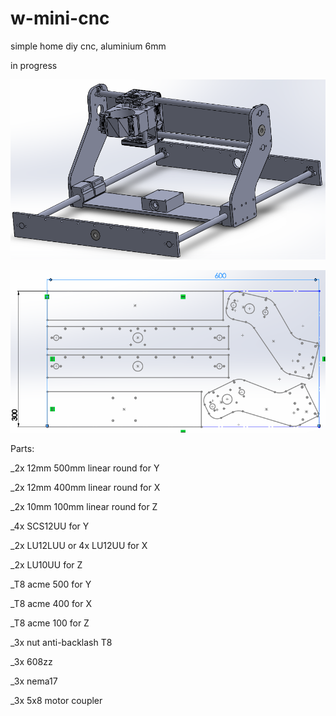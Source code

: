 # w-mini-cnc
simple home diy cnc, aluminium 6mm

in progress

![assembly](https://github.com/whoim2/w-mini-cnc/raw/main/Screenshot_1.png)

![cut](https://github.com/whoim2/w-mini-cnc/raw/main/Screenshot_2.png)

Parts:

_2x 12mm 500mm linear round for Y

_2x 12mm 400mm linear round for X

_2x 10mm 100mm linear round for Z

_4x SCS12UU for Y

_2x LU12LUU or 4x LU12UU for X

_2x LU10UU for Z

_T8 acme 500 for Y

_T8 acme 400 for X

_T8 acme 100 for Z

_3x nut anti-backlash T8

_3x 608zz

_3x nema17

_3x 5x8 motor coupler


